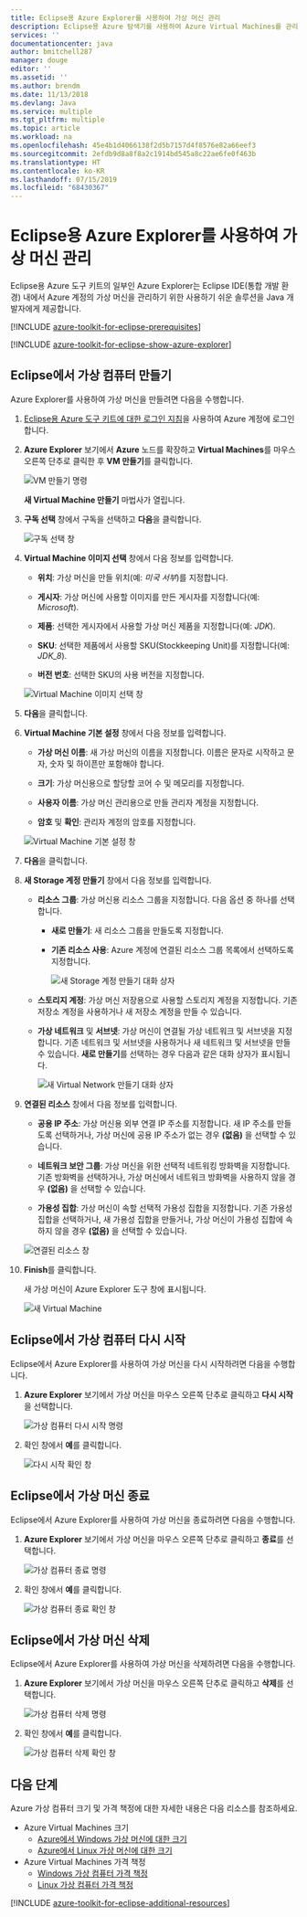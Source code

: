 ```yaml
---
title: Eclipse용 Azure Explorer를 사용하여 가상 머신 관리
description: Eclipse용 Azure 탐색기를 사용하여 Azure Virtual Machines를 관리하는 방법을 알아봅니다.
services: ''
documentationcenter: java
author: bmitchell287
manager: douge
editor: ''
ms.assetid: ''
ms.author: brendm
ms.date: 11/13/2018
ms.devlang: Java
ms.service: multiple
ms.tgt_pltfrm: multiple
ms.topic: article
ms.workload: na
ms.openlocfilehash: 45e4b1d4066138f2d5b7157d4f8576e82a66eef3
ms.sourcegitcommit: 2efdb9d8a8f8a2c1914bd545a8c22ae6fe0f463b
ms.translationtype: HT
ms.contentlocale: ko-KR
ms.lasthandoff: 07/15/2019
ms.locfileid: "68430367"
---
```

# <a name="manage-virtual-machines-by-using-the-azure-explorer-for-eclipse"></a>Eclipse용 Azure Explorer를 사용하여 가상 머신 관리

Eclipse용 Azure 도구 키트의 일부인 Azure Explorer는 Eclipse IDE(통합 개발 환경) 내에서 Azure 계정의 가상 머신을 관리하기 위한 사용하기 쉬운 솔루션을 Java 개발자에게 제공합니다.

[!INCLUDE [azure-toolkit-for-eclipse-prerequisites](../includes/azure-toolkit-for-eclipse-prerequisites.md)]

[!INCLUDE [azure-toolkit-for-eclipse-show-azure-explorer](../includes/azure-toolkit-for-eclipse-show-azure-explorer.md)]

## <a name="create-a-virtual-machine-in-eclipse"></a>Eclipse에서 가상 컴퓨터 만들기

Azure Explorer를 사용하여 가상 머신을 만들려면 다음을 수행합니다.

1. [Eclipse용 Azure 도구 키트에 대한 로그인 지침](https://docs.microsoft.com/azure/java/eclipse/azure-toolkit-for-eclipse-sign-in-instructions)을 사용하여 Azure 계정에 로그인합니다.

2. **Azure Explorer** 보기에서 **Azure** 노드를 확장하고 **Virtual Machines**를 마우스 오른쪽 단추로 클릭한 후 **VM 만들기**를 클릭합니다.

   ![VM 만들기 명령][CR01]  

   **새 Virtual Machine 만들기** 마법사가 열립니다.

3. **구독 선택** 창에서 구독을 선택하고 **다음**을 클릭합니다.

   ![구독 선택 창][CR02]

4. **Virtual Machine 이미지 선택** 창에서 다음 정보를 입력합니다.

   * **위치**: 가상 머신을 만들 위치(예: *미국 서부*)를 지정합니다.

   * **게시자**: 가상 머신에 사용할 이미지를 만든 게시자를 지정합니다(예: *Microsoft*).

   * **제품**: 선택한 게시자에서 사용할 가상 머신 제품을 지정합니다(예: *JDK*).

   * **SKU**: 선택한 제품에서 사용할 SKU(Stockkeeping Unit)를 지정합니다(예: *JDK_8*).

   * **버전 번호**: 선택한 SKU의 사용 버전을 지정합니다.

   ![Virtual Machine 이미지 선택 창][CR03]

5. **다음**을 클릭합니다.

6. **Virtual Machine 기본 설정** 창에서 다음 정보를 입력합니다.

   * **가상 머신 이름**: 새 가상 머신의 이름을 지정합니다. 이름은 문자로 시작하고 문자, 숫자 및 하이픈만 포함해야 합니다.

   * **크기**: 가상 머신용으로 할당할 코어 수 및 메모리를 지정합니다.

   * **사용자 이름**: 가상 머신 관리용으로 만들 관리자 계정을 지정합니다.

   * **암호** 및 **확인**: 관리자 계정의 암호를 지정합니다.

   ![Virtual Machine 기본 설정 창][CR04]

7. **다음**을 클릭합니다.

8. **새 Storage 계정 만들기** 창에서 다음 정보를 입력합니다.

   * **리소스 그룹**: 가상 머신용 리소스 그룹을 지정합니다. 다음 옵션 중 하나를 선택합니다.
     * **새로 만들기**: 새 리소스 그룹을 만들도록 지정합니다.
     * **기존 리소스 사용**: Azure 계정에 연결된 리소스 그룹 목록에서 선택하도록 지정합니다.

       ![새 Storage 계정 만들기 대화 상자][CR05]

   * **스토리지 계정**: 가상 머신 저장용으로 사용할 스토리지 계정을 지정합니다. 기존 저장소 계정을 사용하거나 새 저장소 계정을 만들 수 있습니다.

   * **가상 네트워크** 및 **서브넷**: 가상 머신이 연결될 가상 네트워크 및 서브넷을 지정합니다. 기존 네트워크 및 서브넷을 사용하거나 새 네트워크 및 서브넷을 만들 수 있습니다. **새로 만들기**를 선택하는 경우 다음과 같은 대화 상자가 표시됩니다.

      ![새 Virtual Network 만들기 대화 상자][CR06]

9. **연결된 리소스** 창에서 다음 정보를 입력합니다.

   * **공용 IP 주소**: 가상 머신용 외부 연결 IP 주소를 지정합니다. 새 IP 주소를 만들도록 선택하거나, 가상 머신에 공용 IP 주소가 없는 경우 **(없음)** 을 선택할 수 있습니다.

   * **네트워크 보안 그룹**: 가상 머신을 위한 선택적 네트워킹 방화벽을 지정합니다. 기존 방화벽을 선택하거나, 가상 머신에서 네트워크 방화벽을 사용하지 않을 경우 **(없음)** 을 선택할 수 있습니다.

   * **가용성 집합**: 가상 머신이 속할 선택적 가용성 집합을 지정합니다. 기존 가용성 집합을 선택하거나, 새 가용성 집합을 만들거나, 가상 머신이 가용성 집합에 속하지 않을 경우 **(없음)** 을 선택할 수 있습니다.

   ![연결된 리소스 창][CR07]

10. **Finish**를 클릭합니다.  

    새 가상 머신이 Azure Explorer 도구 창에 표시됩니다.

    ![새 Virtual Machine][CR08]

## <a name="restart-a-virtual-machine-in-eclipse"></a>Eclipse에서 가상 컴퓨터 다시 시작

Eclipse에서 Azure Explorer를 사용하여 가상 머신을 다시 시작하려면 다음을 수행합니다.

1. **Azure Explorer** 보기에서 가상 머신을 마우스 오른쪽 단추로 클릭하고 **다시 시작**을 선택합니다.

   ![가상 컴퓨터 다시 시작 명령][RE01]

1. 확인 창에서 **예**를 클릭합니다.

   ![다시 시작 확인 창][RE02]

## <a name="shut-down-a-virtual-machine-in-eclipse"></a>Eclipse에서 가상 머신 종료

Eclipse에서 Azure Explorer를 사용하여 가상 머신을 종료하려면 다음을 수행합니다.

1. **Azure Explorer** 보기에서 가상 머신을 마우스 오른쪽 단추로 클릭하고 **종료**를 선택합니다.

   ![가상 컴퓨터 종료 명령][SH01]

1. 확인 창에서 **예**를 클릭합니다.

   ![가상 컴퓨터 종료 확인 창][SH02]

## <a name="delete-a-virtual-machine-in-eclipse"></a>Eclipse에서 가상 머신 삭제

Eclipse에서 Azure Explorer를 사용하여 가상 머신을 삭제하려면 다음을 수행합니다.

1. **Azure Explorer** 보기에서 가상 머신을 마우스 오른쪽 단추로 클릭하고 **삭제**를 선택합니다.

   ![가상 컴퓨터 삭제 명령][DE01]

1. 확인 창에서 **예**를 클릭합니다.

   ![가상 컴퓨터 삭제 확인 창][DE02]

## <a name="next-steps"></a>다음 단계

Azure 가상 컴퓨터 크기 및 가격 책정에 대한 자세한 내용은 다음 리소스를 참조하세요.

* Azure Virtual Machines 크기
  * [Azure에서 Windows 가상 머신에 대한 크기]
  * [Azure에서 Linux 가상 머신에 대한 크기]
* Azure Virtual Machines 가격 책정
  * [Windows 가상 컴퓨터 가격 책정]
  * [Linux 가상 컴퓨터 가격 책정]

[!INCLUDE [azure-toolkit-for-eclipse-additional-resources](../includes/azure-toolkit-for-eclipse-additional-resources.md)]

<!-- URL List -->

[Azure에서 Windows 가상 머신에 대한 크기]: /azure/virtual-machines/virtual-machines-windows-sizes
[Azure에서 Linux 가상 머신에 대한 크기]: /azure/virtual-machines/virtual-machines-linux-sizes
[Windows 가상 컴퓨터 가격 책정]: https://azure.microsoft.com/pricing/details/virtual-machines/windows/
[Linux 가상 컴퓨터 가격 책정]: https://azure.microsoft.com/pricing/details/virtual-machines/linux/

<!-- IMG List -->

[RE01]: media/azure-toolkit-for-eclipse-managing-virtual-machines-using-azure-explorer/RE01.png
[RE02]: media/azure-toolkit-for-eclipse-managing-virtual-machines-using-azure-explorer/RE02.png

[SH01]: media/azure-toolkit-for-eclipse-managing-virtual-machines-using-azure-explorer/SH01.png
[SH02]: media/azure-toolkit-for-eclipse-managing-virtual-machines-using-azure-explorer/SH02.png

[DE01]: media/azure-toolkit-for-eclipse-managing-virtual-machines-using-azure-explorer/DE01.png
[DE02]: media/azure-toolkit-for-eclipse-managing-virtual-machines-using-azure-explorer/DE02.png

[CR01]: media/azure-toolkit-for-eclipse-managing-virtual-machines-using-azure-explorer/CR01.png
[CR02]: media/azure-toolkit-for-eclipse-managing-virtual-machines-using-azure-explorer/CR02.png
[CR03]: media/azure-toolkit-for-eclipse-managing-virtual-machines-using-azure-explorer/CR03.png
[CR04]: media/azure-toolkit-for-eclipse-managing-virtual-machines-using-azure-explorer/CR04.png
[CR05]: media/azure-toolkit-for-eclipse-managing-virtual-machines-using-azure-explorer/CR05.png
[CR06]: media/azure-toolkit-for-eclipse-managing-virtual-machines-using-azure-explorer/CR06.png
[CR07]: media/azure-toolkit-for-eclipse-managing-virtual-machines-using-azure-explorer/CR07.png
[CR08]: media/azure-toolkit-for-eclipse-managing-virtual-machines-using-azure-explorer/CR08.png
